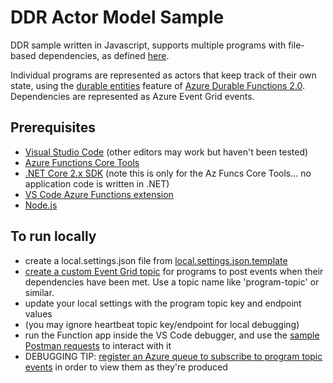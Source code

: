 # DDR Actor Model Sample

DDR sample written in Javascript, supports multiple programs with file-based dependencies, as defined [here](ProgramDependencyMapping.js).

Individual programs are represented as actors that keep track of their own state, using the [durable entities](https://docs.microsoft.com/en-us/azure/azure-functions/durable/durable-functions-entities) feature of [Azure Durable Functions 2.0](https://docs.microsoft.com/en-us/azure/azure-functions/durable/durable-functions-versions). Dependencies are represented as Azure Event Grid events.

## Prerequisites
- [Visual Studio Code](https://code.visualstudio.com/) (other editors may work but haven't been tested)
- [Azure Functions Core Tools](https://docs.microsoft.com/en-us/azure/azure-functions/functions-run-local)
- [.NET Core 2.x SDK](https://dotnet.microsoft.com/download/dotnet-core/2.2) (note this is only for the Az Funcs Core Tools... no application code is written in .NET)
- [VS Code Azure Functions extension](https://marketplace.visualstudio.com/items?itemName=ms-azuretools.vscode-azurefunctions)
- [Node.js](https://nodejs.org/en/)

## To run locally
- create a local.settings.json file from [local.settings.json.template](local.settings.json.template)
- [create a custom Event Grid topic](https://docs.microsoft.com/en-us/azure/event-grid/scripts/event-grid-cli-create-custom-topic) for programs to post events when their dependencies have been met. Use a topic name like 'program-topic' or similar.
- update your local settings with the program topic key and endpoint values
- (you may ignore heartbeat topic key/endpoint for local debugging)
- run the Function app inside the VS Code debugger, and use the [sample Postman requests](DDR.postman_collection.json) to interact with it
- DEBUGGING TIP: [register an Azure queue to subscribe to program topic events](https://docs.microsoft.com/en-us/azure/event-grid/custom-event-to-queue-storage) in order to view them as they're produced